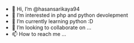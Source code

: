 - 👋 Hi, I’m @hasansarikaya94
- 👀 I’m interested in php and python devolepment
- 🌱 I’m currently learning python :D
- 💞️ I’m looking to collaborate on ...
- 📫 How to reach me ...

<!---
hasansarikaya94/hasansarikaya94 is a ✨ special ✨ repository because its `README.md` (this file) appears on your GitHub profile.
You can click the Preview link to take a look at your changes.
--->
